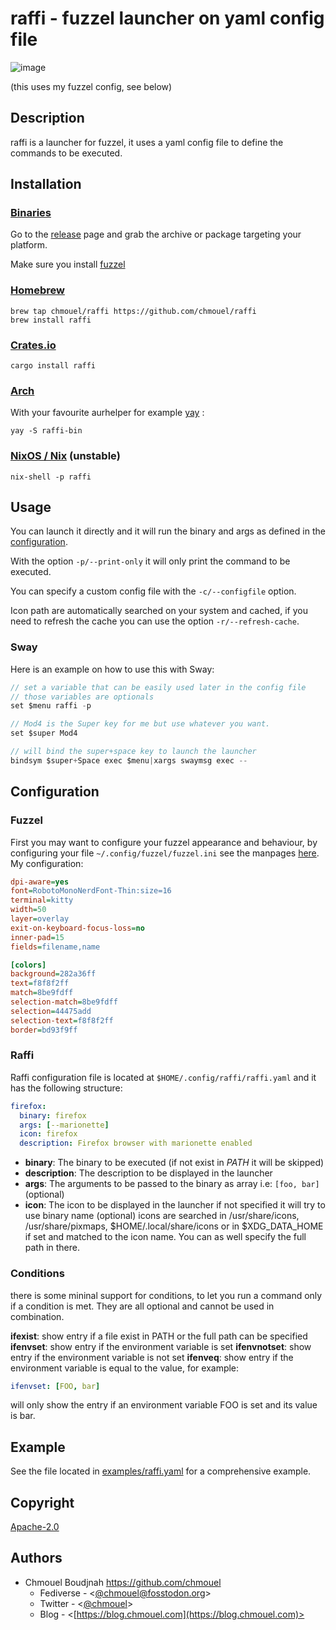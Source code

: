 # raffi - fuzzel launcher on yaml config file

![image](https://github.com/chmouel/raffi/assets/98980/04d6af0f-2a80-47d5-a2ec-95443a629305)

(this uses my fuzzel config, see below)

## Description

raffi is a launcher for fuzzel, it uses a yaml config file to define the commands to be executed.

## Installation

### [Binaries](https://github.com/chmouel/raffi/releases)

Go to the [release](https://github.com/chmouel/raffi/releases) page and grab
the archive or package targeting your platform.

Make sure you install [fuzzel](https://codeberg.org/dnkl/fuzzel)

### [Homebrew](https://homebrew.sh)

```shell
brew tap chmouel/raffi https://github.com/chmouel/raffi
brew install raffi
```

### [Crates.io](https://crates.io/crates/raffi)

```shell
cargo install raffi
```

### [Arch](https://aur.archlinux.org/packages/raffi-bin)

With your favourite aurhelper for example [yay](https://github.com/Jguer/yay) :

```shell
yay -S raffi-bin
```

### [NixOS / Nix](https://nixos.org) (unstable)

```shell
nix-shell -p raffi
```

## Usage

You can launch it directly and it will run the binary and args as defined in the [configuration](#configuration).

With the option `-p/--print-only` it will only print the command to be executed.

You can specify a custom config file with the `-c/--configfile` option.

Icon path are automatically searched on your system and cached, if you need to refresh the cache
you can use the option `-r/--refresh-cache`.

### Sway

Here is an example on how to use this with Sway:

```c
// set a variable that can be easily used later in the config file
// those variables are optionals
set $menu raffi -p

// Mod4 is the Super key for me but use whatever you want.
set $super Mod4

// will bind the super+space key to launch the launcher
bindsym $super+Space exec $menu|xargs swaymsg exec --
```

## Configuration

### Fuzzel

First you may want to configure your fuzzel appearance and behaviour, by
configuring your file `~/.config/fuzzel/fuzzel.ini` see the manpages
[here](https://man.archlinux.org/man/fuzzel.ini.5.en). My configuration:

```ini
dpi-aware=yes
font=RobotoMonoNerdFont-Thin:size=16
terminal=kitty
width=50
layer=overlay
exit-on-keyboard-focus-loss=no
inner-pad=15
fields=filename,name

[colors]
background=282a36ff
text=f8f8f2ff
match=8be9fdff
selection-match=8be9fdff
selection=44475add
selection-text=f8f8f2ff
border=bd93f9ff
```

### Raffi

Raffi configuration file is located at `$HOME/.config/raffi/raffi.yaml` and it has the following structure:

```yaml
firefox:
  binary: firefox
  args: [--marionette]
  icon: firefox
  description: Firefox browser with marionette enabled
```

* **binary**: The binary to be executed (if not exist in _PATH_ it will be skipped)
* **description**: The description to be displayed in the launcher
* **args**: The arguments to be passed to the binary as array i.e: `[foo, bar]` (optional)
* **icon**: The icon to be displayed in the launcher if not specified it will try to use binary name (optional)
  icons are searched in /usr/share/icons, /usr/share/pixmaps,
  $HOME/.local/share/icons or in $XDG_DATA_HOME if set and matched to the icon
  name. You can as well specify the full path in there.

### Conditions

there is some mininal support for conditions, to let you run a command only if
a condition is met. They are all optional and cannot be used in combination.

**ifexist**: show entry if a file exist in PATH or the full path can be specified
**ifenvset**: show entry if the environment variable is set
**ifenvnotset**: show entry if the environment variable is not set
**ifenveq**: show entry if the environment variable is equal to the value, for example:

```yaml
ifenvset: [FOO, bar]
```

will only show the entry if an environment variable FOO is set and its value is bar.

## Example

See the file located in [examples/raffi.yaml](./examples/raffi.yaml) for a comprehensive example.

## Copyright

[Apache-2.0](./LICENSE)

## Authors

* Chmouel Boudjnah <https://github.com/chmouel>
  * Fediverse - <[@chmouel@fosstodon.org](https://fosstodon.org/@chmouel)>
  * Twitter - <[@chmouel](https://twitter.com/chmouel)>
  * Blog - <[https://blog.chmouel.com](https://blog.chmouel.com)>

